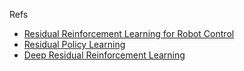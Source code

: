 



Refs

- [Residual Reinforcement Learning for Robot Control](https://arxiv.org/pdf/1812.03201.pdf)
- [Residual Policy Learning](https://arxiv.org/abs/1812.06298)
- [Deep Residual Reinforcement Learning](https://arxiv.org/abs/1905.01072)
